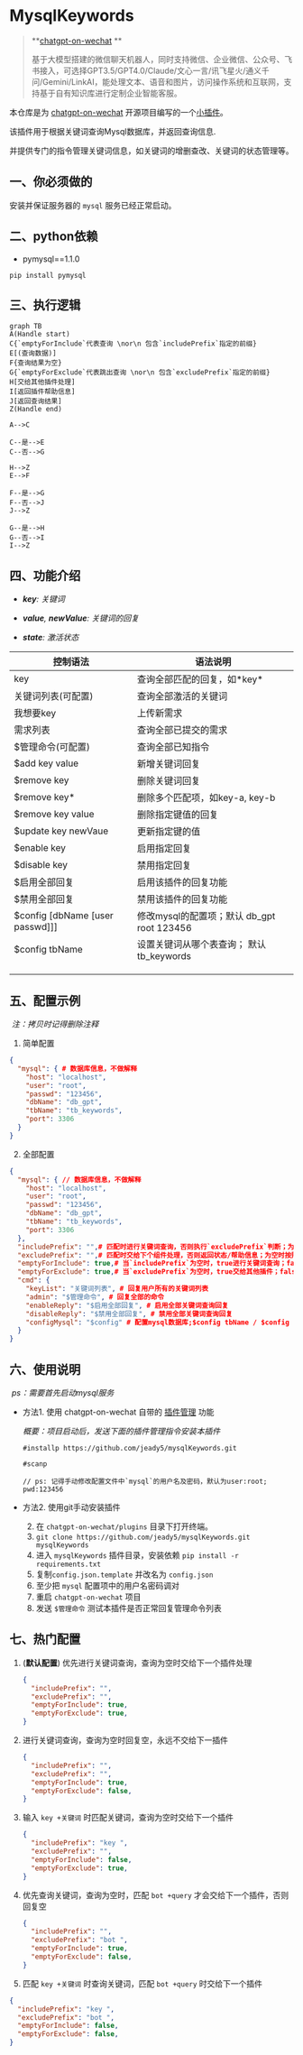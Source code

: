 # MysqlKeywords

>**[chatgpt-on-wechat](https://github.com/zhayujie/chatgpt-on-wechat) **
>
>基于大模型搭建的微信聊天机器人，同时支持微信、企业微信、公众号、飞书接入，可选择GPT3.5/GPT4.0/Claude/文心一言/讯飞星火/通义千问/Gemini/LinkAI，能处理文本、语音和图片，访问操作系统和互联网，支持基于自有知识库进行定制企业智能客服。

本仓库是为 [chatgpt-on-wechat](https://github.com/zhayujie/chatgpt-on-wechat) 开源项目编写的一个[小插件](https://github.com/jeady5/mysqlKeywords)。

该插件用于根据关键词查询Mysql数据库，并返回查询信息.

并提供专门的指令管理关键词信息，如关键词的增删查改、关键词的状态管理等。

## 一、你必须做的

安装并保证服务器的 `mysql` 服务已经正常启动。  

## 二、python依赖
* pymysql==1.1.0   

```shell
pip install pymysql
```

## 三、执行逻辑

```mermaid
graph TB
A(Handle start)
C{`emptyForInclude`代表查询 \nor\n 包含`includePrefix`指定的前缀}
E[(查询数据)]
F{查询结果为空}
G{`emptyForExclude`代表跳出查询 \nor\n 包含`excludePrefix`指定的前缀}
H[交给其他插件处理]
I[返回插件帮助信息]
J[返回查询结果]
Z(Handle end)

A-->C

C--是-->E
C--否-->G

H-->Z
E-->F

F--是-->G
F--否-->J
J-->Z

G--是-->H
G--否-->I
I-->Z
```

## 四、功能介绍

* ***key**: 关键词*   

* ***value**, **newValue**: 关键词的回复*  
* ***state**: 激活状态*  

| 控制语法                        | 语法说明                                   |
| ------------------------------- | ------------------------------------------ |
| key                             | 查询全部匹配的回复，如\*key*               |
| 关键词列表(可配置)              | 查询全部激活的关键词                       |
| 我想要key                       | 上传新需求                                 |
| 需求列表                        | 查询全部已提交的需求                       |
| $管理命令(可配置)               | 查询全部已知指令                           |
| $add key value                  | 新增关键词回复                             |
| $remove key                     | 删除关键词回复                             |
| $remove key*                    | 删除多个匹配项，如key-a, key-b             |
| $remove key value               | 删除指定键值的回复                         |
| $update key newVaue             | 更新指定键的值                             |
| $enable key                     | 启用指定回复                               |
| $disable key                    | 禁用指定回复                               |
| $启用全部回复                   | 启用该插件的回复功能                       |
| $禁用全部回复                   | 禁用该插件的回复功能                       |
| $config [dbName [user passwd]]] | 修改mysql的配置项；默认 db_gpt root 123456 |
| $config tbName                  | 设置关键词从哪个表查询； 默认tb_keywords   |
|                                 |                                            |
|                                 |                                            |
|                                 |                                            |

## 五、配置示例

​	*注：拷贝时记得删除注释*

1. 简单配置

```json
{
  "mysql": { # 数据库信息，不做解释
    "host": "localhost", 
    "user": "root",
    "passwd": "123456",
    "dbName": "db_gpt",
    "tbName": "tb_keywords",
    "port": 3306
  }
}
```

2. 全部配置

```json
{
  "mysql": { // 数据库信息，不做解释
    "host": "localhost",
    "user": "root",
    "passwd": "123456",
    "dbName": "db_gpt",
    "tbName": "tb_keywords",
    "port": 3306
  },
  "includePrefix": "",# 匹配时进行关键词查询，否则执行`excludePrefix`判断；为空时按照`emptyForInclude`执行
  "excludePrefix": "",# 匹配时交给下个组件处理，否则返回状态/帮助信息；为空时按照`emptyForExclude`执行
  "emptyForInclude": true,# 当`includePrefix`为空时，true进行关键词查询；false跳过查询
  "emptyForExclude": true,# 当`excludePrefix`为空时，true交给其他插件；false回复帮助信息
  "cmd": {
    "keyList": "关键词列表", # 回复用户所有的关键词列表
    "admin": "$管理命令", # 回复全部的命令
    "enableReply": "$启用全部回复", # 启用全部关键词查询回复
    "disableReply": "$禁用全部回复", # 禁用全部关键词查询回复
    "configMysql": "$config" # 配置mysql数据库;$config tbName / $config user passwd / $config dbName user passwd
  }
}
```

## 六、使用说明

​	*ps：需要首先启动mysql服务*

* 方法1. 使用 chatgpt-on-wechat 自带的 [插件管理](https://github.com/zhayujie/chatgpt-on-wechat/tree/master/plugins#%E6%8F%92%E4%BB%B6%E5%AE%89%E8%A3%85%E6%96%B9%E6%B3%95) 功能  

  *概要：项目启动后，发送下面的插件管理指令安装本插件*  

  ```shell
  #installp https://github.com/jeady5/mysqlKeywords.git
  
  #scanp
  
  // ps: 记得手动修改配置文件中`mysql`的用户名及密码，默认为user:root; pwd:123456
  ```

* 方法2. 使用git手动安装插件  

  2.  在 `chatgpt-on-wechat/plugins` 目录下打开终端。  
  2.   `git clone https://github.com/jeady5/mysqlKeywords.git mysqlKeywords`  
  2.  进入 `mysqlKeywords` 插件目录，安装依赖 `pip install -r requirements.txt`  
  2.  复制`config.json.template` 并改名为 `config.json`  
  2.  至少把 `mysql` 配置项中的用户名密码调对  
  2. 重启 `chatgpt-on-wechat` 项目  
  2.  发送 `$管理命令` 测试本插件是否正常回复管理命令列表  


## 七、热门配置

1. (**默认配置**) 优先进行关键词查询，查询为空时交给下一个插件处理  

   ```json
   {
     "includePrefix": "",
     "excludePrefix": "",
     "emptyForInclude": true,
     "emptyForExclude": true,
   }
   ```

2. 进行关键词查询，查询为空时回复空，永远不交给下一插件  

   ```json
   {
     "includePrefix": "",
     "excludePrefix": "",
     "emptyForInclude": true,
     "emptyForExclude": false,
   }
   ```

3. 输入 `key +关键词` 时匹配关键词，查询为空时交给下一个插件  

   ```json
   {  
     "includePrefix": "key ",
     "excludePrefix": "",
     "emptyForInclude": false,
     "emptyForExclude": true,
   }
   ```

4. 优先查询关键词，查询为空时，匹配 `bot +query` 才会交给下一个插件，否则回复空  

   ```json
   {  
     "includePrefix": "",
     "excludePrefix": "bot ",
     "emptyForInclude": true,
     "emptyForExclude": false,
   }
   ```

5.  匹配 `key +关键词` 时查询关键词，匹配 `bot +query` 时交给下一个插件  

   ```json
   {  
     "includePrefix": "key ",
     "excludePrefix": "bot ",
     "emptyForInclude": false,
     "emptyForExclude": false,
   }
   ```
